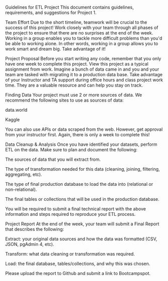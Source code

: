 Guidelines for ETL Project
This document contains guidelines, requirements, and suggestions for Project 1.

Team Effort
Due to the short timeline, teamwork will be crucial to the success of this project! Work closely with your team through all phases of the project to ensure that there are no surprises at the end of the week.
Working in a group enables you to tackle more difficult problems than you'd be able to working alone. In other words, working in a group allows you to work smart and dream big. Take advantage of it!

Project Proposal
Before you start writing any code, remember that you only have one week to complete this project. View this project as a typical assignment from work. Imagine a bunch of data came in and you and your team are tasked with migrating it to a production data base.
Take advantage of your Instructor and TA support during office hours and class project work time. They are a valuable resource and can help you stay on track.

Finding Data
Your project must use 2 or more sources of data. We recommend the following sites to use as sources of data:


data.world


Kaggle


You can also use APIs or data scraped from the web. However, get approval from your instructor first. Again, there is only a week to complete this!

Data Cleanup & Analysis
Once you have identified your datasets, perform ETL on the data. Make sure to plan and document the following:


The sources of data that you will extract from.


The type of transformation needed for this data (cleaning, joining, filtering, aggregating, etc).


The type of final production database to load the data into (relational or non-relational).


The final tables or collections that will be used in the production database.


You will be required to submit a final technical report with the above information and steps required to reproduce your ETL process.

Project Report
At the end of the week, your team will submit a Final Report that describes the following:


Extract: your original data sources and how the data was formatted (CSV, JSON, pgAdmin 4, etc).


Transform: what data cleaning or transformation was required.


Load: the final database, tables/collections, and why this was chosen.


Please upload the report to Github and submit a link to Bootcampspot.
